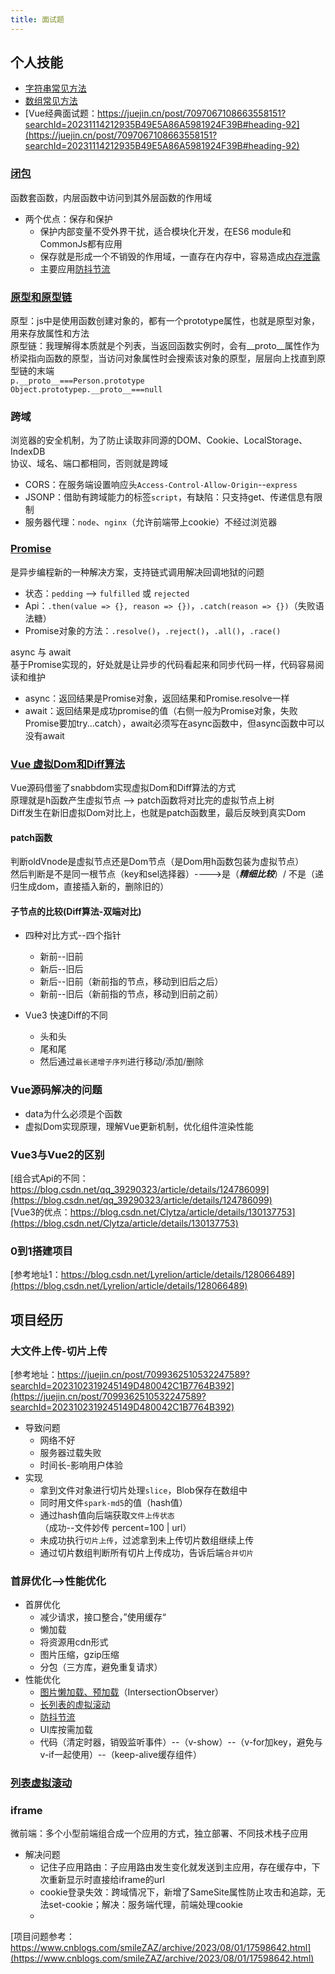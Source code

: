 ```yaml
---
title: 面试题
---
```


## 个人技能
* [字符串常见方法](/interview/js.html#字符串常见方法)
* [数组常见方法](/interview/js.html#数组常见方法)
* [Vue经典面试题：https://juejin.cn/post/7097067108663558151?searchId=20231114212935B49E5A86A5981924F39B#heading-92](https://juejin.cn/post/7097067108663558151?searchId=20231114212935B49E5A86A5981924F39B#heading-92)

### [闭包](/interview/js.html#闭包)
函数套函数，内层函数中访问到其外层函数的作用域
- 两个优点：保存和保护
  - 保护内部变量不受外界干扰，适合模块化开发，在ES6 module和CommonJs都有应用
  - 保存就是形成一个不销毁的作用域，一直存在内存中，容易造成[内存泄露](/interview/js.html#内存泄露)
  - 主要应用[防抖节流](/interview/encapsulation.html#防抖节流)

### [原型和原型链](/interview/js.html#原型和原型链)
原型：js中是使用函数创建对象的，都有一个prototype属性，也就是原型对象，用来存放属性和方法   
原型链：我理解得本质就是个列表，当返回函数实例时，会有__proto__属性作为桥梁指向函数的原型，当访问对象属性时会搜索该对象的原型，层层向上找直到原型链的末端   
```p.__proto__===Person.prototype```   
```Object.prototypep.__proto__===null```

### 跨域
浏览器的安全机制，为了防止读取非同源的DOM、Cookie、LocalStorage、IndexDB   
协议、域名、端口都相同，否则就是跨域   
* CORS：在服务端设置响应头```Access-Control-Allow-Origin```--```express```
* JSONP：借助有跨域能力的标签```script```，有缺陷：只支持get、传递信息有限制
* 服务器代理：```node```、```nginx```（允许前端带上cookie）不经过浏览器

### [Promise](/promise)
是异步编程新的一种解决方案，支持链式调用解决回调地狱的问题   
* 状态：```pedding``` --> ```fulfilled``` 或 ```rejected```
* Api：```.then(value => {}, reason => {})```，```.catch(reason => {})```（失败语法糖）
* Promise对象的方法：```.resolve()```，```.reject()```，```.all()```，```.race()```   

async 与 await   
基于Promise实现的，好处就是让异步的代码看起来和同步代码一样，代码容易阅读和维护
* async：返回结果是Promise对象，返回结果和Promise.resolve一样
* await：返回结果是成功promise的值（右侧一般为Promise对象，失败Promise要加try...catch），await必须写在async函数中，但async函数中可以没有await

### [Vue 虚拟Dom和Diff算法](/interview/vueDiff.html)
Vue源码借鉴了snabbdom实现虚拟Dom和Diff算法的方式   
原理就是h函数产生虚拟节点 --> patch函数将对比完的虚拟节点上树   
Diff发生在新旧虚拟Dom对比上，也就是patch函数里，最后反映到真实Dom   
#### patch函数
判断oldVnode是虚拟节点还是Dom节点（是Dom用h函数包装为虚拟节点）   
然后判断是不是同一根节点（key和sel选择器）---->是（***精细比较***）/ 不是（递归生成dom，直接插入新的，删除旧的）

#### 子节点的比较(Diff算法-双端对比)
- 四种对比方式--四个指针
  - 新前--旧前
  - 新后--旧后
  - 新后--旧前（新前指的节点，移动到旧后之后）
  - 新前--旧后（新前指的节点，移动到旧前之前）

- Vue3 快速Diff的不同
  - 头和头
  - 尾和尾
  - 然后通过```最长递增子序列```进行移动/添加/删除

### Vue源码解决的问题
- data为什么必须是个函数
- 虚拟Dom实现原理，理解Vue更新机制，优化组件渲染性能

### Vue3与Vue2的区别
[组合式Api的不同：https://blog.csdn.net/qq_39290323/article/details/124786099](https://blog.csdn.net/qq_39290323/article/details/124786099)   
[Vue3的优点：https://blog.csdn.net/Clytza/article/details/130137753](https://blog.csdn.net/Clytza/article/details/130137753)

### 0到1搭建项目
[参考地址1：https://blog.csdn.net/Lyrelion/article/details/128066489](https://blog.csdn.net/Lyrelion/article/details/128066489)   


## 项目经历
### 大文件上传-切片上传
[参考地址：https://juejin.cn/post/7099362510532247589?searchId=2023102319245149D480042C1B7764B392](https://juejin.cn/post/7099362510532247589?searchId=2023102319245149D480042C1B7764B392)
- 导致问题
  - 网络不好
  - 服务器过载失败
  - 时间长-影响用户体验
- 实现
  - 拿到文件对象进行切片处理```slice```，Blob保存在数组中
  - 同时用文件```spark-md5```的值（hash值）
  - 通过hash值向后端获取```文件上传状态```（成功--文件妙传 percent=100 | url）
  - 未成功执行```切片上传```，过滤拿到未上传切片数组继续上传
  - 通过切片数组判断所有切片上传成功，告诉后端```合并切片```

### 首屏优化-->性能优化
* 首屏优化
  * 减少请求，接口整合，”使用缓存“
  * 懒加载
  * 将资源用cdn形式
  * 图片压缩，gzip压缩
  * 分包（三方库，避免重复请求）
* 性能优化
  * [图片懒加载、预加载](/interview/encapsulation.html#图片懒加载和预加载)（IntersectionObserver）
  * [长列表的虚拟滚动](/interview/encapsulation.html#虚拟列表)
  * [防抖节流](/interview/js.html#防抖和节流)
  * UI库按需加载
  * 代码（清定时器，销毁监听事件）--（v-show）--（v-for加key，避免与v-if一起使用）--（keep-alive缓存组件）

### [列表虚拟滚动](/interview/encapsulation.html#虚拟列表)

### iframe
微前端：多个小型前端组合成一个应用的方式，独立部署、不同技术栈子应用   

- 解决问题
  - 记住子应用路由：子应用路由发生变化就发送到主应用，存在缓存中，下次重新显示时直接给iframe的url
  - cookie登录失效：跨域情况下，新增了SameSite属性防止攻击和追踪，无法set-cookie；解决：服务端代理，前端处理cookie
  - 
[项目问题参考：https://www.cnblogs.com/smileZAZ/archive/2023/08/01/17598642.html](https://www.cnblogs.com/smileZAZ/archive/2023/08/01/17598642.html)
